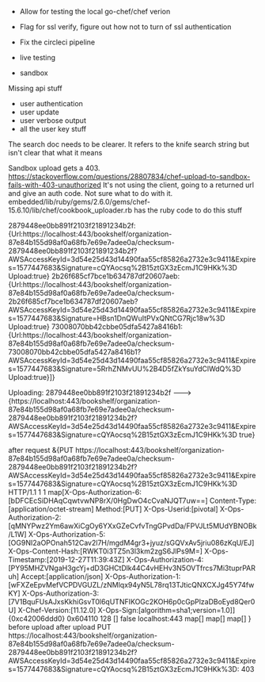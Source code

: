 * Allow for testing the local go-chef/chef verion
* Flag for ssl verify, figure out how not to turn of ssl authentication
* Fix the circleci pipeline

* live testing
* sandbox

Missing api stuff
* user authentication
* user update
* user verbose output
* all the user key stuff

The search doc needs to be clearer. It refers to the knife search string but isn't clear that what it means

Sandbox upload gets a 403. https://stackoverflow.com/questions/28807834/chef-upload-to-sandbox-fails-with-403-unauthorized
It's not using the client, going to a returned url and give an auth code.  Not sure what to do with it.
embedded/lib/ruby/gems/2.6.0/gems/chef-15.6.10/lib/chef/cookbook_uploader.rb has the ruby code to do this stuff

2879448ee0bb891f2103f21891234b2f:{Url:https://localhost:443/bookshelf/organization-87e84b155d98af0a68fb7e69e7adee0a/checksum-2879448ee0bb891f2103f21891234b2f?AWSAccessKeyId=3d54e25d43d14490faa55cf85826a2732e3c9411&Expires=1577447683&Signature=cQYAocsq%2B15ztGX3zEcmJ1C9HKk%3D Upload:true} 2b26f685cf7bce1b634787df20607aeb:{Url:https://localhost:443/bookshelf/organization-87e84b155d98af0a68fb7e69e7adee0a/checksum-2b26f685cf7bce1b634787df20607aeb?AWSAccessKeyId=3d54e25d43d14490faa55cf85826a2732e3c9411&Expires=1577447683&Signature=HBsn1DnQWuItPVxQNtCG7Rjc18w%3D Upload:true} 73008070bb42cbbe05dfa5427a8416b1:{Url:https://localhost:443/bookshelf/organization-87e84b155d98af0a68fb7e69e7adee0a/checksum-73008070bb42cbbe05dfa5427a8416b1?AWSAccessKeyId=3d54e25d43d14490faa55cf85826a2732e3c9411&Expires=1577447683&Signature=5RrhZNMvUU%2B4D5fZkYsuYdClWdQ%3D Upload:true}]}

Uploading: 2879448ee0bb891f2103f21891234b2f --->  {https://localhost:443/bookshelf/organization-87e84b155d98af0a68fb7e69e7adee0a/checksum-2879448ee0bb891f2103f21891234b2f?AWSAccessKeyId=3d54e25d43d14490faa55cf85826a2732e3c9411&Expires=1577447683&Signature=cQYAocsq%2B15ztGX3zEcmJ1C9HKk%3D true}

after request &{PUT https://localhost:443/bookshelf/organization-87e84b155d98af0a68fb7e69e7adee0a/checksum-2879448ee0bb891f2103f21891234b2f?AWSAccessKeyId=3d54e25d43d14490faa55cf85826a2732e3c9411&Expires=1577447683&Signature=cQYAocsq%2B15ztGX3zEcmJ1C9HKk%3D HTTP/1.1 1 1 map[X-Ops-Authorization-6:[bDFCEcSiDHAqCqwtvwNP8rX/0HgDwO4cCvaNJQT7uw==] Content-Type:[application/octet-stream] Method:[PUT] X-Ops-Userid:[pivotal] X-Ops-Authorization-2:[qMNYPwz2Ym6awXiCgOy6YXxGZeCvfvTngGPvdDa/FPVJLt5MUdYBNOBk/L1W] X-Ops-Authorization-5:[OG9NI2aOPOnah512Cav2l7H/mgdM4gr3+jyuz/sGQVxAv5jriu086zKqU/EJ] X-Ops-Content-Hash:[RWKT0i3TZ5n3l3km2zgS6JlPs9M=] X-Ops-Timestamp:[2019-12-27T11:39:43Z] X-Ops-Authorization-4:[PY95MHZVNgaH3gcYj+dD3GHCtDlk44C4vHEHv3N5OVTfrcs7Mi3tuprPARuh] Accept:[application/json] X-Ops-Authorization-1:[wFXZeEpvMefVCPDVGUZL/zNMlqx94yN5L78rq13TJticQNXCXJg45Y74fwKY] X-Ops-Authorization-3:[7V1BquFUsAJxsKkhiGsvT0l6qUTNFIKOGc2KOH6p0cGpPlzaDBoEyd8Qer0U] X-Chef-Version:[11.12.0] X-Ops-Sign:[algorithm=sha1;version=1.0]] {0xc42006ddd0} 0x604110 128 [] false localhost:443 map[] map[] <nil> map[]   <nil> <nil> <nil> <nil>}
before upload
after upload PUT https://localhost:443/bookshelf/organization-87e84b155d98af0a68fb7e69e7adee0a/checksum-2879448ee0bb891f2103f21891234b2f?AWSAccessKeyId=3d54e25d43d14490faa55cf85826a2732e3c9411&Expires=1577447683&Signature=cQYAocsq%2B15ztGX3zEcmJ1C9HKk%3D: 403
